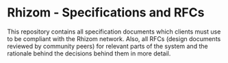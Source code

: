 # Rhizom - Specifications and RFCs

This repository contains all specification documents which clients must use to be compliant with the Rhizom network.
Also, all RFCs (design documents reviewed by community peers) for relevant parts of the system and the rationale behind 
the decisions behind them in more detail.
